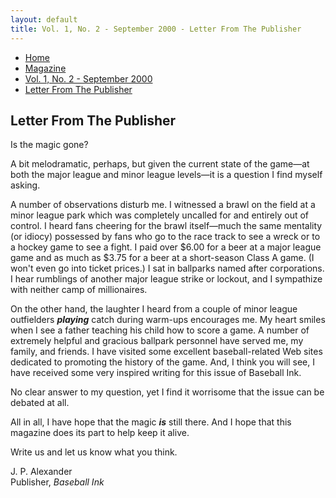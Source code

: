 ```yaml
---
layout: default
title: Vol. 1, No. 2 - September 2000 - Letter From The Publisher
---
```

<nav class="breadcrumb" aria-label="breadcrumbs">
  <ul>
    <li><a href="{{ site.url }}{{ site.baseurl }}/index.html">Home</a></li>
    <li><a href="../magazine-home.html">Magazine</a></li>
    <li><a href="bi_vol_1_no_2_home.html">Vol. 1, No. 2 - September 2000</a></li>
    <li class="is-active"><a href="#" aria-current="page">Letter From The Publisher</a></li>
  </ul>
</nav>

<section class="storycontent">
<h1>Letter From The Publisher</h1>

<p>
  Is the magic gone?
</p>

<p>
  A bit melodramatic, perhaps, but given the current state of the game&mdash;at both the major league and minor league levels&mdash;it is a question I find myself asking.
</p>

<p>
  A number of observations disturb me.  I witnessed a brawl on the field at a minor league park which was completely uncalled for and entirely out of control.  I heard fans cheering for the brawl itself&mdash;much the same mentality (or idiocy) possessed by fans who go to the race track to see a wreck or to a hockey game to see a fight.  I paid over $6.00 for a beer at a major league game and as much as $3.75 for a beer at a short-season Class A game.  (I won't even go into ticket prices.)  I sat in ballparks named after corporations.  I hear rumblings of another major league strike or lockout, and I sympathize with neither camp of millionaires.
</p>

<p>
  On the other hand, the laughter I heard from a couple of minor league outfielders <strong><em>playing</em></strong> catch during warm-ups encourages me.  My heart smiles when I see a father teaching his child how to score a game.  A number of extremely helpful and gracious ballpark personnel have served me, my family, and friends.  I have visited some excellent baseball-related Web sites dedicated to promoting the history of the game.  And, I think you will see, I have received some very inspired writing for this issue of Baseball Ink.
</p>

<p>
  No clear answer to my question, yet I find it worrisome that the issue can be debated at all.
</p>

<p>
  All in all, I have hope that the magic <strong><em>is</em></strong> still there.  And I hope that this magazine does its part to help keep it alive.
</p>

<p>
  Write us and let us know what you think.
</p>

<p>
  J. P. Alexander<br />
  Publisher, <em>Baseball Ink</em>
</p>

</section>
